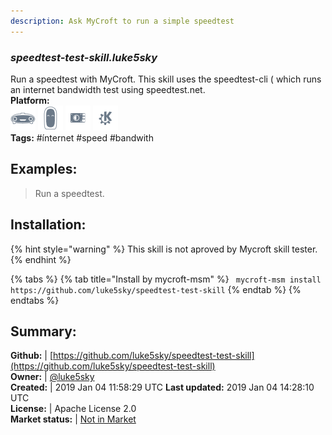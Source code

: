 ```yaml
---
description: Ask MyCroft to run a simple speedtest
---
```


### _speedtest-test-skill.luke5sky_  
Run a speedtest with MyCroft.
This skill uses the speedtest-cli ( which runs an internet bandwidth test using speedtest.net.  
**Platform:**  
 ![Mark I](../.gitbook/assets/mark-1-icon.png)  ![Mark II](../.gitbook/assets/mark-2-icon.png)  ![Picroft](../.gitbook/assets/picroft-icon.png)  ![plasmoid](../.gitbook/assets/kde.png)   
**Tags:** \#ínternet \#speed \#bandwith   
## Examples:  
> Run a speedtest.  
  
## Installation:  
{% hint style="warning" %}
This skill is not aproved by Mycroft skill tester.
{% endhint %}
    
{% tabs %}
{% tab title="Install by mycroft-msm" %}
``` mycroft-msm install https://github.com/luke5sky/speedtest-test-skill```
{% endtab %}
  {% endtabs %}
    
## Summary:  
**Github:** | [https://github.com/luke5sky/speedtest-test-skill](https://github.com/luke5sky/speedtest-test-skill)  
**Owner:** | [@luke5sky](https://github.com/luke5sky)  
**Created:** | 2019 Jan 04 11:58:29 UTC  **Last updated:** 2019 Jan 04 14:28:10 UTC  
**License:** | Apache License 2.0  
**Market status:** | [Not in Market](https://market.mycroft.ai/skill/)  
